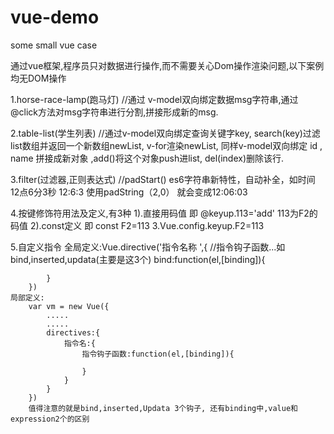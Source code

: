 # vue-demo
some small vue case

通过vue框架,程序员只对数据进行操作,而不需要关心Dom操作渲染问题,以下案例均无DOM操作


1.horse-race-lamp(跑马灯)    //通过 v-model双向绑定数据msg字符串,通过@click方法对msg字符串进行分割,拼接形成新的msg.

2.table-list(学生列表)      //通过v-model双向绑定查询关键字key, search(key)过滤list数组并返回一个新数组newList, v-for渲染newList, 同样v-model双向绑定  id , name 拼接成新对象  ,add()将这个对象push进list,   del(index)删除该行.

3.filter(过滤器,正则表达式)   //padStart() es6字符串新特性，自动补全，如时间 12点6分3秒 12:6:3
使用padString（2,0） 就会变成12:06:03 

4.按键修饰符用法及定义,有3种 
    1).直接用码值  即 @keyup.113='add'   113为F2的 码值
    2).const定义 即  const F2=113
    3.Vue.config.keyup.F2=113 

5.自定义指令
    全局定义:Vue.directive('指令名称 ',{
        //指令钩子函数...如 bind,inserted,updata(主要是这3个)
        bind:function(el,[binding]){

            }
        })
    局部定义:
        var vm = new Vue({
            .....
            .....
            directives:{
                指令名:{
                    指令钩子函数:function(el,[binding]){

                    }
                }
            }
        })
        值得注意的就是bind,inserted,Updata 3个钩子, 还有binding中,value和expression2个的区别